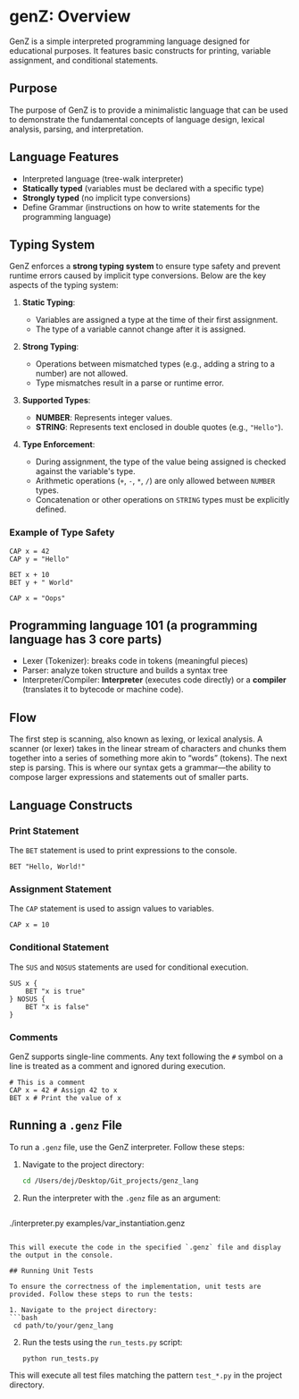 # genZ: Overview

GenZ is a simple interpreted programming language designed for educational purposes. It features basic constructs for printing, variable assignment, and conditional statements.

## Purpose
The purpose of GenZ is to provide a minimalistic language that can be used to demonstrate the fundamental concepts of language design, lexical analysis, parsing, and interpretation.

## Language Features

* Interpreted language (tree-walk interpreter)
* **Statically typed** (variables must be declared with a specific type)
* **Strongly typed** (no implicit type conversions)
* Define Grammar (instructions on how to write statements for the programming language)

## Typing System

GenZ enforces a **strong typing system** to ensure type safety and prevent runtime errors caused by implicit type conversions. Below are the key aspects of the typing system:

1. **Static Typing**:
   - Variables are assigned a type at the time of their first assignment.
   - The type of a variable cannot change after it is assigned.

2. **Strong Typing**:
   - Operations between mismatched types (e.g., adding a string to a number) are not allowed.
   - Type mismatches result in a parse or runtime error.

3. **Supported Types**:
   - **NUMBER**: Represents integer values.
   - **STRING**: Represents text enclosed in double quotes (e.g., `"Hello"`).

4. **Type Enforcement**:
   - During assignment, the type of the value being assigned is checked against the variable's type.
   - Arithmetic operations (`+`, `-`, `*`, `/`) are only allowed between `NUMBER` types.
   - Concatenation or other operations on `STRING` types must be explicitly defined.

### Example of Type Safety
```genz
CAP x = 42
CAP y = "Hello"

BET x + 10
BET y + " World"

CAP x = "Oops"
```

## Programming language 101 (a programming language has 3 core parts)

- Lexer (Tokenizer): breaks code in tokens (meaningful pieces)
- Parser: analyze token structure and builds a syntax tree
- Interpreter/Compiler: **Interpreter** (executes code directly) or a **compiler** (translates it to bytecode or machine code).

## Flow

The first step is scanning, also known as lexing, or lexical analysis. A scanner (or lexer) takes in the linear stream of characters and chunks them together into a series of something more akin to “words” (tokens). The next step is parsing. This is where our syntax gets a grammar—the ability
to compose larger expressions and statements out of smaller parts.

## Language Constructs

### Print Statement
The `BET` statement is used to print expressions to the console.
```
BET "Hello, World!"
```

### Assignment Statement
The `CAP` statement is used to assign values to variables.
```
CAP x = 10
```

### Conditional Statement
The `SUS` and `NOSUS` statements are used for conditional execution.
```
SUS x {
    BET "x is true"
} NOSUS {
    BET "x is false"
}
```

### Comments
GenZ supports single-line comments. Any text following the `#` symbol on a line is treated as a comment and ignored during execution.
```
# This is a comment
CAP x = 42 # Assign 42 to x
BET x # Print the value of x
```

## Running a `.genz` File

To run a `.genz` file, use the GenZ interpreter. Follow these steps:

1. Navigate to the project directory:
   ```bash
   cd /Users/dej/Desktop/Git_projects/genz_lang
   ```

2. Run the interpreter with the `.genz` file as an argument:
   ```bash
./interpreter.py examples/var_instantiation.genz
   ```

This will execute the code in the specified `.genz` file and display the output in the console.

## Running Unit Tests

To ensure the correctness of the implementation, unit tests are provided. Follow these steps to run the tests:

1. Navigate to the project directory:
   ```bash
    cd path/to/your/genz_lang
   ```

2. Run the tests using the `run_tests.py` script:
   ```bash
   python run_tests.py
   ```

This will execute all test files matching the pattern `test_*.py` in the project directory.